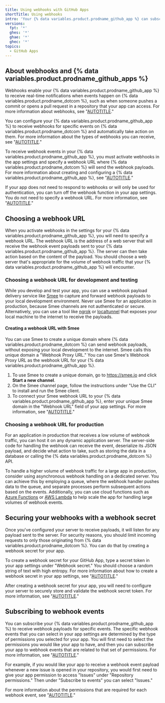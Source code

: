 ```yaml
---
title: Using webhooks with GitHub Apps
shortTitle: Using webhooks
intro: 'Your {% data variables.product.prodname_github_app %} can subscribe to webhook events to receive notifications whenever certain activity occurs.'
versions:
  fpt: '*'
  ghes: '*'
  ghae: '*'
  ghec: '*'
topics:
  - GitHub Apps
---
```


## About webhooks and {% data variables.product.prodname_github_apps %}

Webhooks enable your {% data variables.product.prodname_github_app %} to receive real-time notifications when events happen on {% data variables.product.prodname_dotcom %}, such as when someone pushes a commit or opens a pull request in a repository that your app can access. For more information about webhooks, see "[AUTOTITLE](/webhooks-and-events/webhooks/about-webhooks)."

You can configure your {% data variables.product.prodname_github_app %} to receive webhooks for specific events on {% data variables.product.prodname_dotcom %} and automatically take action on them. For more information about the types of webhooks you can receive, see "[AUTOTITLE](/webhooks-and-events/webhooks/webhook-events-and-payloads)."

To receive webhook events in your {% data variables.product.prodname_github_app %}, you must activate webhooks in the app settings and specify a webhook URL where {% data variables.product.prodname_dotcom %} will send the webhook payloads. For more information about creating and configuring a {% data variables.product.prodname_github_app %}, see "[AUTOTITLE](/apps/creating-github-apps/creating-github-apps/creating-a-github-app)."

If your app does not need to respond to webhooks or will only be used for authentication, you can turn off the webhook function in your app settings. You do not need to specify a webhook URL. For more information, see "[AUTOTITLE](/apps/creating-github-apps/creating-github-apps/creating-a-github-app)."

## Choosing a webhook URL

When you activate webhooks in the settings for your {% data variables.product.prodname_github_app %}, you will need to specify a webhook URL. The webhook URL is the address of a web server that will receive the webhook event payloads sent to your {% data variables.product.prodname_github_app %}. The server can then take action based on the content of the payload. You should choose a web server that's appropriate for the volume of webhook traffic that your {% data variables.product.prodname_github_app %} will encounter.

### Choosing a webhook URL for development and testing

While you develop and test your app, you can use a webhook payload delivery service like [Smee](https://smee.io/) to capture and forward webhook payloads to your local development environment. Never use Smee for an application in production, because Smee channels are not authenticated or secure. Alternatively, you can use a tool like [ngrok](https://dashboard.ngrok.com/get-started) or [localtunnel](https://localtunnel.github.io/www/) that exposes your local machine to the internet to receive the payloads.

#### Creating a webhook URL with Smee

You can use Smee to create a unique domain where {% data variables.product.prodname_dotcom %} can send webhook payloads, without exposing your local development to the internet. Smee calls this unique domain a "Webhook Proxy URL." You can use Smee's Webhook Proxy URL as the webhook URL for your {% data variables.product.prodname_github_app %}.

1. To use Smee to create a unique domain, go to <https://smee.io> and click **Start a new channel**.
1. On the Smee channel page, follow the instructions under "Use the CLI" to install and run the Smee client.
1. To connect your Smee webhook URL to your {% data variables.product.prodname_github_app %}, enter your unique Smee domain in the "Webhook URL" field of your app settings. For more information, see "[AUTOTITLE](/apps/creating-github-apps/creating-github-apps/creating-a-github-app)."

### Choosing a webhook URL for production

For an application in production that receives a low volume of webhook traffic, you can host it on any dynamic application server. The server-side code for handling the webhook can receive the event, deserialize its JSON payload, and decide what action to take, such as storing the data in a database or calling the {% data variables.product.prodname_dotcom %} API.

To handle a higher volume of webhook traffic for a large app in production, consider using asynchronous webhook handling on a dedicated server. You can achieve this by employing a queue, where the webhook handler pushes data to the queue, and separate processes perform subsequent actions based on the events. Additionally, you can use cloud functions such as [Azure Functions](https://azure.microsoft.com/en-us/products/functions/)
 or [AWS Lambda](https://aws.amazon.com/lambda/) to help scale the app for handling large volumes of webhook events.

## Securing your webhooks with a webhook secret

Once you've configured your server to receive payloads, it will listen for any payload sent to the server. For security reasons, you should limit incoming requests to only those originating from {% data variables.product.prodname_dotcom %}. You can do that by creating a webhook secret for your app.

To create a webhook secret for your GitHub App, type a secret token in your app settings under "Webhook secret." You should choose a random string of text with high entropy. For more information about how to create a webhook secret in your app settings, see "[AUTOTITLE](/apps/creating-github-apps/creating-github-apps/creating-a-github-app)."

After creating a webhook secret for your app, you will need to configure your server to securely store and validate the webhook secret token. For more information, see "[AUTOTITLE](/webhooks-and-events/webhooks/securing-your-webhooks)."

## Subscribing to webhook events

You can subscribe your {% data variables.product.prodname_github_app %} to receive webhook payloads for specific events. The specific webhook events that you can select in your app settings are determined by the type of permissions you selected for your app. You will first need to select the permissions you would like your app to have, and then you can subscribe your app to webhook events that are related to that set of permissions. For more information, see "[AUTOTITLE](/apps/creating-github-apps/creating-github-apps/choosing-permissions-for-a-github-app)."

For example, if you would like your app to receive a webhook event payload whenever a new issue is opened in your repository, you would first need to give your app permission to access "Issues" under "Repository permissions." Then under "Subscribe to events" you can select "Issues."

For more information about the permissions that are required for each webhook event, see "[AUTOTITLE](/webhooks-and-events/webhooks/webhook-events-and-payloads)."
